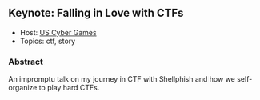 ## Keynote: Falling in Love with CTFs
- Host: [US Cyber Games](https://www.uscybergames.com/)
- Topics: ctf, story

### Abstract
An impromptu talk on my journey in CTF with Shellphish and how we self-organize to play hard CTFs.
